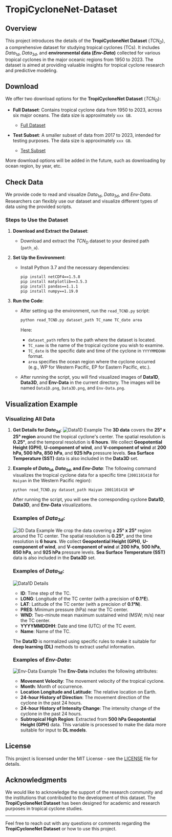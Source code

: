 # TropiCycloneNet-Dataset

## Overview

This project introduces the details of the **TropiCycloneNet Dataset**  ($TCN_D$), a comprehensive dataset for studying tropical cyclones (TCs). It includes $Data_{1d}$, $Data_{3d}$, and **environmental data (*Env-Data*)** collected for various tropical cyclones in the major oceanic regions from 1950 to 2023. The dataset is aimed at providing valuable insights for tropical cyclone research and predictive modeling.

## Download

We offer two download options for the **TropiCycloneNet Dataset**  ($TCN_D$):

- **Full Dataset**: Contains tropical cyclone data from 1950 to 2023, across six major oceans. The data size is approximately `xxx GB`.
    - [Full Dataset](www.xxxxxx)
  
- **Test Subset**: A smaller subset of data from 2017 to 2023, intended for testing purposes. The data size is approximately `xxx GB`.
    - [Test Subset](www.xxxxxx)
      
More download options will be added in the future, such as downloading by ocean region, by year, etc.

## Check Data

We provide code to read and visualize $Data_{1d}$, $Data_{3d}$, and *Env-Data*. Researchers can flexibly use our dataset and visualize different types of data using the provided scripts.

### Steps to Use the Dataset

1. **Download and Extract the Dataset**: 
   - Download and extract the $TCN_D$ dataset to your desired path (`path_a`).
   
2. **Set Up the Environment**:
   - Install Python 3.7 and the necessary dependencies:
   
     ```bash
     pip install netCDF4==1.5.8
     pip install matplotlib==3.5.3
     pip install pandas==1.1.1
     pip install numpy==1.19.0
     ```
   
3. **Run the Code**:
   - After setting up the environment, run the `read_TCND.py` script:
   
     ```bash
     python read_TCND.py dataset_path TC_name TC_date area
     ```
   
     Here:
     - `dataset_path` refers to the path where the dataset is located.
     - `TC_name` is the name of the tropical cyclone you wish to examine.
     - `TC_date` is the specific date and time of the cyclone in `YYYYMMDDHH` format.
     - `area` specifies the ocean region where the cyclone occurred (e.g., WP for Western Pacific, EP for Eastern Pacific, etc.).

   - After running the script, you will find visualized images of **Data1D**, **Data3D**, and **Env-Data** in the current directory. The images will be named `Data1D.png`, `Data3D.png`, and `Env-Data.png`.

## Visualization Example

### Visualizing All Data

1. **Get Details for $Data_{3d}$**:
![Data1D Example](3d_overview.png)
   The **3D data** covers the **25° x 25° region** around the tropical cyclone's center. The spatial resolution is **0.25°**, and the temporal resolution is **6 hours**. We collect **Geopotential Height (GPH)**, **U-component of wind**, and **V-component of wind** at **200 hPa, 500 hPa, 850 hPa**, and **925 hPa** pressure levels. **Sea Surface Temperature (SST)** data is also included in the **Data3D** set.

2. **Example of $Data_{1d}$, $Data_{3d}$, and *Env-Data***:
   The following command visualizes the tropical cyclone data for a specific time (`2001101418` for `Haiyan` in the Western Pacific region):

   ```bash
   python read_TCND.py dataset_path Haiyan 2001101418 WP
   ```

    After running the script, you will see the corresponding cyclone **Data1D**, **Data3D**, and **Env-Data** visualizations.
    
    ### Examples of $Data_{3d}$:
    ![3D Data Example](Data3D.png)
    We crop the data covering a **25° x 25°** region around the TC center. The spatial resolution is **0.25°**, and the time resolution is **6 hours**. We collect **Geopotential Height (GPH)**, **U-component of wind**, and **V-component of wind** at **200 hPa**, **500 hPa**, **850 hPa**, and **925 hPa** pressure levels. **Sea Surface Temperature (SST)** data is also included in the **Data3D** set.
    
    ### Examples of $Data_{1d}$:
    ![Data1D Details](Data1D.png)
    - **ID**: Time step of the TC.
    - **LONG**: Longitude of the TC center (with a precision of **0.1°E**).
    - **LAT**: Latitude of the TC center (with a precision of **0.1°N**).
    - **PRES**: Minimum pressure (hPa) near the TC center.
    - **WND**: Two-minute mean maximum sustained wind (MSW; m/s) near the TC center.
    - **YYYYMMDDHH**: Date and time (UTC) of the TC event.
    - **Name**: Name of the TC.
    
    The **Data1D** is normalized using specific rules to make it suitable for **deep learning (DL)** methods to extract useful information.
    
    
    ### Examples of *Env-Data*:
    ![Env-Data Example](Env-Data.png)
    The **Env-Data** includes the following attributes:
    
    - **Movement Velocity**: The movement velocity of the tropical cyclone.
    - **Month**: Month of occurrence.
    - **Location Longitude and Latitude**: The relative location on Earth.
    - **24-hour History of Direction**: The movement direction of the cyclone in the past 24 hours.
    - **24-hour History of Intensity Change**: The intensity change of the cyclone in the past 24 hours.
    - **Subtropical High Region**: Extracted from **500 hPa Geopotential Height (GPH)** data. This variable is processed to make the data more suitable for input to **DL models**.
    
    

## License

This project is licensed under the MIT License - see the [LICENSE](LICENSE) file for details.

## Acknowledgments

We would like to acknowledge the support of the research community and the institutions that contributed to the development of this dataset. The **TropiCycloneNet Dataset** has been designed for academic and research purposes in tropical cyclone studies.

---

Feel free to reach out with any questions or comments regarding the **TropiCycloneNet Dataset** or how to use this project.
